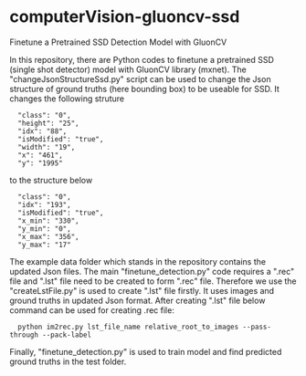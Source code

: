 # computerVision-gluoncv-ssd
Finetune a Pretrained SSD Detection Model with GluonCV

In this repository, there are Python codes to finetune a pretrained SSD (single shot detector) model with GluonCV library (mxnet). The "changeJsonStructureSsd.py" script can be used to change the Json structure of ground truths (here bounding box) to be useable for SSD. It changes the following struture

      "class": "0",
      "height": "25",
      "idx": "88",
      "isModified": "true",
      "width": "19",
      "x": "461",
      "y": "1995"

to the structure below

      "class": "0",
      "idx": "193",
      "isModified": "true",
      "x_min": "330",
      "y_min": "0",
      "x_max": "356",
      "y_max": "17"
      
The example data folder which stands in the repository contains the updated Json files. The main "finetune_detection.py" code requires a ".rec" file and ".lst" file need to be created to form ".rec" file. Therefore we use the "createLstFile.py" is used to create ".lst" file firstly. It uses images and ground truths in updated Json format. After creating ".lst" file below command can be used for creating .rec file:

      python im2rec.py lst_file_name relative_root_to_images --pass-through --pack-label

Finally, "finetune_detection.py" is used to train model and find predicted ground truths in the test folder.
